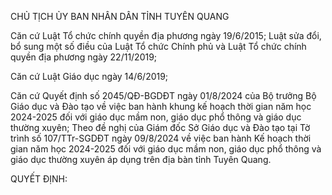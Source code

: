 CHỦ TỊCH ỦY BAN NHÂN DÂN TỈNH TUYÊN QUANG

Căn cứ Luật Tổ chức chính quyền địa phương ngày 19/6/2015; Luật sửa đổi, bổ sung một số điều của Luật Tổ chức Chính phủ và Luật Tổ chức chính quyền địa phương ngày 22/11/2019;

Căn cứ Luật Giáo dục ngày 14/6/2019;

Căn cứ Quyết định số 2045/QĐ-BGDĐT ngày 01/8/2024 của Bộ trưởng Bộ Giáo dục và Đào tạo về việc ban hành khung kế hoạch thời gian năm học 2024-2025 đối với giáo dục mầm non, giáo dục phổ thông và giáo dục thường xuyên; Theo đề nghị của Giám đốc Sở Giáo dục và Đào tạo tại Tờ trình số 107/TTr-SGDĐT ngày 09/8/2024 về việc ban hành Kế hoạch thời gian năm học 2024-2025 đối với giáo dục mầm non, giáo dục phổ thông và giáo dục thường xuyên áp dụng trên địa bàn tỉnh Tuyên Quang.

QUYẾT ĐỊNH:
